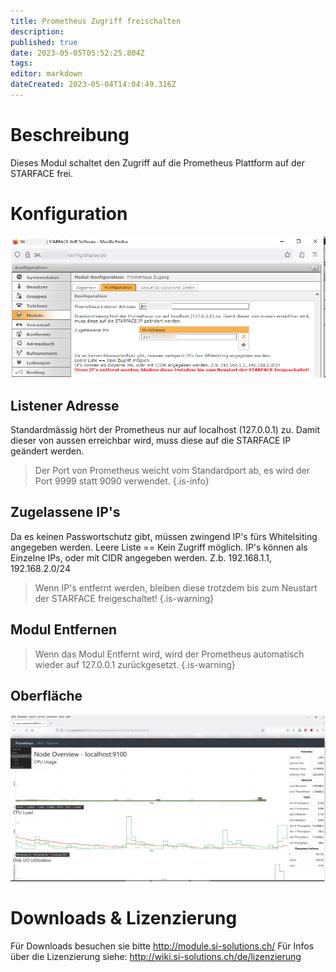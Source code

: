```yaml
---
title: Prometheus Zugriff freischalten
description: 
published: true
date: 2023-05-05T05:52:25.804Z
tags: 
editor: markdown
dateCreated: 2023-05-04T14:04:49.316Z
---
```


# Beschreibung
Dieses Modul schaltet den Zugriff auf die Prometheus Plattform auf der STARFACE frei.

# Konfiguration

![1.png](/uploads/prometheus/1.png)

## Listener Adresse
Standardmässig hört der Prometheus nur auf localhost (127.0.0.1) zu. Damit dieser von aussen erreichbar wird, muss diese auf die STARFACE IP geändert werden. 

> Der Port von Prometheus weicht vom Standardport ab, es wird der Port 9999 statt 9090 verwendet.
{.is-info}


## Zugelassene IP's
Da es keinen Passwortschutz gibt, müssen zwingend IP's fürs Whitelsiting angegeben werden.
Leere Liste == Kein Zugriff möglich.
IP's können als Einzelne IPs, oder mit CIDR angegeben werden. Z.b. 192.168.1.1, 192.168.2.0/24
> Wenn IP's entfernt werden, bleiben diese trotzdem bis zum Neustart der STARFACE freigeschaltet!
{.is-warning}

## Modul Entfernen
> Wenn das Modul Entfernt wird, wird der Prometheus automatisch wieder auf 127.0.0.1 zurückgesetzt.
{.is-warning}

## Oberfläche

![2.png](/uploads/prometheus/2.png)


# Downloads & Lizenzierung
Für Downloads besuchen sie bitte http://module.si-solutions.ch/
Für Infos über die Lizenzierung siehe: http://wiki.si-solutions.ch/de/lizenzierung
